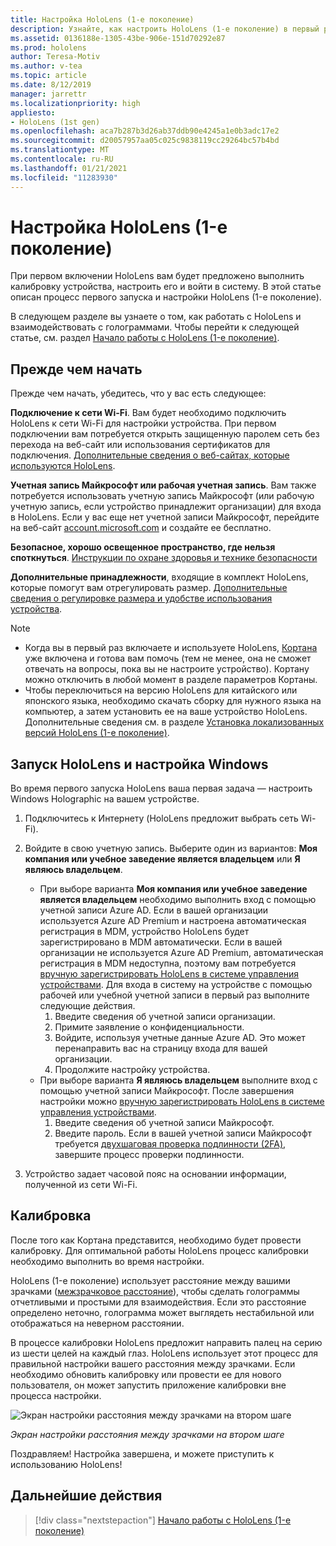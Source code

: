 ```yaml
---
title: Настройка HoloLens (1-е поколение)
description: Узнайте, как настроить HoloLens (1-е поколение) в первый раз по сети Wi-Fi с помощью учетной записи Майкрософт (MSA) или Azure Active Directory (AAD).
ms.assetid: 0136188e-1305-43be-906e-151d70292e87
ms.prod: hololens
author: Teresa-Motiv
ms.author: v-tea
ms.topic: article
ms.date: 8/12/2019
manager: jarrettr
ms.localizationpriority: high
appliesto:
- HoloLens (1st gen)
ms.openlocfilehash: aca7b287b3d26ab37ddb90e4245a1e0b3adc17e2
ms.sourcegitcommit: d20057957aa05c025c9838119cc29264bc57b4bd
ms.translationtype: MT
ms.contentlocale: ru-RU
ms.lasthandoff: 01/21/2021
ms.locfileid: "11283930"
---
```

# Настройка HoloLens (1-е поколение)

При первом включении HoloLens вам будет предложено выполнить калибровку устройства, настроить его и войти в систему.  В этой статье описан процесс первого запуска и настройки HoloLens (1-е поколение).

В следующем разделе вы узнаете о том, как работать с HoloLens и взаимодействовать с голограммами. Чтобы перейти к следующей статье, см. раздел [Начало работы с HoloLens (1-е поколение)](hololens1-basic-usage.md).

## Прежде чем начать

Прежде чем начать, убедитесь, что у вас есть следующее:

**Подключение к сети Wi‑Fi**. Вам будет необходимо подключить HoloLens к сети Wi-Fi для настройки устройства. При первом подключении вам потребуется открыть защищенную паролем сеть без перехода на веб-сайт или использования сертификатов для подключения. [Дополнительные сведения о веб-сайтах, которые используются HoloLens](hololens-offline.md).

**Учетная запись Майкрософт или рабочая учетная запись**. Вам также потребуется использовать учетную запись Майкрософт (или рабочую учетную запись, если устройство принадлежит организации) для входа в HoloLens. Если у вас еще нет учетной записи Майкрософт, перейдите на веб-сайт [account.microsoft.com](https://account.microsoft.com) и создайте ее бесплатно.

**Безопасное, хорошо освещенное пространство, где нельзя споткнуться**. [Инструкции по охране здоровья и технике безопасности](https://go.microsoft.com/fwlink/p/?LinkId=746661)

**Дополнительные принадлежности**, входящие в комплект HoloLens, которые помогут вам отрегулировать размер. [Дополнительные сведения о регулировке размера и удобстве использования устройства](https://support.microsoft.com/help/12632/hololens-fit-your-hololens).

> [!NOTE]
>  
> - Когда вы в первый раз включаете и используете HoloLens, [Кортана](hololens-cortana.md) уже включена и готова вам помочь (тем не менее, она не сможет отвечать на вопросы, пока вы не настроите устройство). Кортану можно отключить в любой момент в разделе параметров Кортаны.
> - Чтобы переключиться на версию HoloLens для китайского или японского языка, необходимо скачать сборку для нужного языка на компьютер, а затем установить ее на ваше устройство HoloLens. Дополнительные сведения см. в разделе [Установка локализованных версий HoloLens (1-е поколение)](hololens1-install-localized.md).

## Запуск HoloLens и настройка Windows

Во время первого запуска HoloLens ваша первая задача — настроить Windows Holographic на вашем устройстве.

1. Подключитесь к Интернету (HoloLens предложит выбрать сеть Wi-Fi).

1. Войдите в свою учетную запись. Выберите один из вариантов: **Моя компания или учебное заведение является владельцем** или **Я являюсь владельцем**.
    - При выборе варианта **Моя компания или учебное заведение является владельцем** необходимо выполнить вход с помощью учетной записи Azure AD. Если в вашей организации используется Azure AD Premium и настроена автоматическая регистрация в MDM, устройство HoloLens будет зарегистрировано в MDM автоматически. Если в вашей организации не используется Azure AD Premium, автоматическая регистрация в MDM недоступна, поэтому вам потребуется [вручную зарегистрировать HoloLens в системе управления устройствами](hololens-enroll-mdm.md#different-ways-to-enroll). Для входа в систему на устройстве с помощью рабочей или учебной учетной записи в первый раз выполните следующие действия.
        1. Введите сведения об учетной записи организации.
        1. Примите заявление о конфиденциальности.
        1. Войдите, используя учетные данные Azure AD. Это может перенаправить вас на страницу входа для вашей организации.
        1. Продолжите настройку устройства.
    - При выборе варианта **Я являюсь владельцем** выполните вход с помощью учетной записи Майкрософт. После завершения настройки можно [вручную зарегистрировать HoloLens в системе управления устройствами](hololens-enroll-mdm.md#different-ways-to-enroll).
        1. Введите сведения об учетной записи Майкрософт.
        1. Введите пароль. Если в вашей учетной записи Майкрософт требуется [двухшаговая проверка подлинности (2FA)](https://blogs.technet.microsoft.com/microsoft_blog/2013/04/17/microsoft-account-gets-more-secure/), завершите процесс проверки подлинности.

1. Устройство задает часовой пояс на основании информации, полученной из сети Wi-Fi.

## Калибровка

После того как Кортана представится, необходимо будет провести калибровку. Для оптимальной работы HoloLens процесс калибровки необходимо выполнить во время настройки.

HoloLens (1-е поколение) использует расстояние между вашими зрачками ([межзрачковое расстояние](https://en.wikipedia.org/wiki/Interpupillary_distance)), чтобы сделать голограммы отчетливыми и простыми для взаимодействия. Если это расстояние определено неточно, голограмма может выглядеть нестабильной или отображаться на неверном расстоянии.

В процессе калибровки HoloLens предложит направить палец на серию из шести целей на каждый глаз. HoloLens использует этот процесс для правильной настройки вашего расстояния между зрачками. Если необходимо обновить калибровку или провести ее для нового пользователя, он может запустить приложение калибровки вне процесса настройки.

![Экран настройки расстояния между зрачками на втором шаге](./images/ipd-finger-alignment-300px.jpg)

*Экран настройки расстояния между зрачками на втором шаге*

Поздравляем! Настройка завершена, и можете приступить к использованию HoloLens!

## Дальнейшие действия

> [!div class="nextstepaction"]
> [Начало работы с HoloLens (1-е поколение)](hololens1-basic-usage.md)
